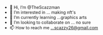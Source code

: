 - 👋 Hi, I’m @TheScazzman
- 👀 I’m interested in ... making nft's
- 🌱 I’m currently learning ...graphics arts
- 💞️ I’m looking to collaborate on ... no sure
- 📫 How to reach me ...scazzy26@gmail.com 

<!---
TheScazzman/TheScazzman is a ✨ special ✨ repository because its `README.md` (this file) appears on your GitHub profile.
You can click the Preview link to take a look at your changes.
--->
